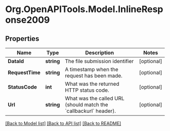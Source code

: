 
# Org.OpenAPITools.Model.InlineResponse2009

## Properties

Name | Type | Description | Notes
------------ | ------------- | ------------- | -------------
**DataId** | **string** | The file submission identifier | [optional] 
**RequestTime** | **string** | A timestamp when the request has been made. | [optional] 
**StatusCode** | **int** | What was the returned HTTP status code. | [optional] 
**Url** | **string** | What was the called URL (should match the &#x60;callbackurl&#x60; header). | [optional] 

[[Back to Model list]](../README.md#documentation-for-models)
[[Back to API list]](../README.md#documentation-for-api-endpoints)
[[Back to README]](../README.md)

